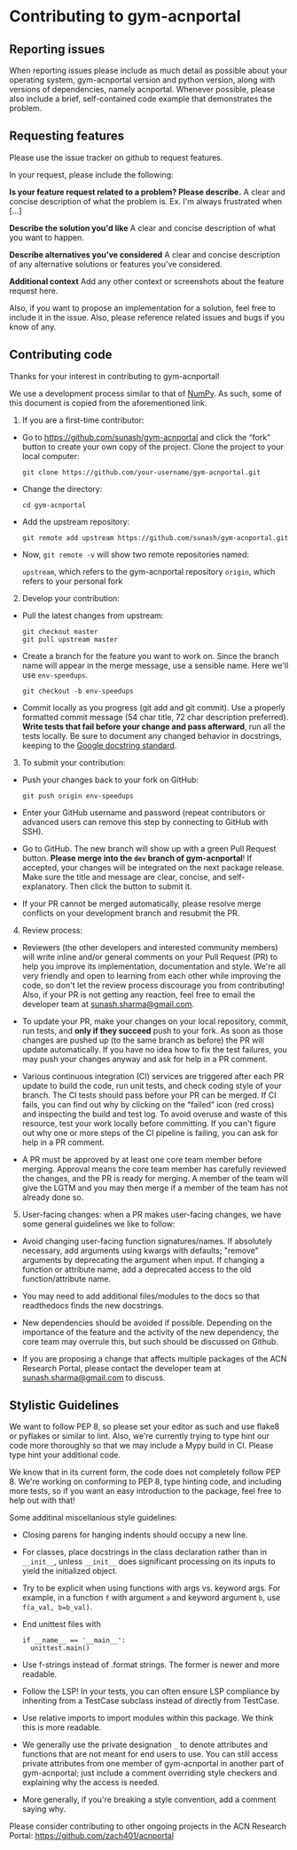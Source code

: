 # Contributing to gym-acnportal

## Reporting issues

When reporting issues please include as much detail as possible about your
operating system, gym-acnportal version and python version, along with versions of dependencies, namely acnportal.
Whenever possible, please
also include a brief, self-contained code example that demonstrates the problem.

## Requesting features
Please use the issue tracker on github to request features.

In your request, please include the following:

**Is your feature request related to a problem? Please describe.**
A clear and concise description of what the problem is. Ex. I'm always frustrated when [...]

**Describe the solution you'd like**
A clear and concise description of what you want to happen.

**Describe alternatives you've considered**
A clear and concise description of any alternative solutions or features you've considered.

**Additional context**
Add any other context or screenshots about the feature request here.

Also, if you want to propose an implementation for a solution, feel free to include it in the issue. Also, please reference related issues and bugs if you know of any.

## Contributing code

Thanks for your interest in contributing to gym-acnportal!

We use a development process similar to that of [NumPy](https://numpy.org/devdocs/dev/index.html). As such, some of this document is copied from the aforementioned link.

1. If you are a first-time contributor:

- Go to https://github.com/sunash/gym-acnportal and click the “fork” button to create your own copy of the project.
Clone the project to your local computer:

  ```
  git clone https://github.com/your-username/gym-acnportal.git
  ```

- Change the directory:

  ```
  cd gym-acnportal
  ```

- Add the upstream repository:

  ```
  git remote add upstream https://github.com/sunash/gym-acnportal.git
  ```
- Now, `git remote -v` will show two remote repositories named:

  `upstream`, which refers to the gym-acnportal repository
  `origin`, which refers to your personal fork
 
2. Develop your contribution:

- Pull the latest changes from upstream:
  ```
  git checkout master
  git pull upstream master
  ```
  
- Create a branch for the feature you want to work on. Since the branch name will appear in the merge message, use a sensible name. Here we'll use `env-speedups`.

  ```
  git checkout -b env-speedups
  ```

- Commit locally as you progress (git add and git commit). Use a properly formatted commit message (54 char title, 72 char description preferred). **Write tests that fail before your change and pass afterward**, run all the tests locally. Be sure to document any changed behavior in docstrings, keeping to the [Google docstring standard](https://sphinxcontrib-napoleon.readthedocs.io/en/latest/example_google.html).

3. To submit your contribution:

- Push your changes back to your fork on GitHub:
  ```
  git push origin env-speedups
  ```

- Enter your GitHub username and password (repeat contributors or advanced users can remove this step by connecting to GitHub with SSH).

- Go to GitHub. The new branch will show up with a green Pull Request button. **Please merge into the `dev` branch of gym-acnportal**! If accepted, your changes will be integrated on the next package release. Make sure the title and message are clear, concise, and self-explanatory. Then click the button to submit it.

- If your PR cannot be merged automatically, please resolve merge conflicts on your development branch and resubmit the PR.

4. Review process:

- Reviewers (the other developers and interested community members) will write inline and/or general comments on your Pull Request (PR) to help you improve its implementation, documentation and style. We're all very friendly and open to learning from each other while improving the code, so don't let the review process discourage you from contributing! Also, if your PR is not getting any reaction, feel free to email the developer team at sunash.sharma@gmail.com.

- To update your PR, make your changes on your local repository, commit, run tests, and **only if they succeed** push to your fork. As soon as those changes are pushed up (to the same branch as before) the PR will update automatically. If you have no idea how to fix the test failures, you may push your changes anyway and ask for help in a PR comment.

- Various continuous integration (CI) services are triggered after each PR update to build the code, run unit tests, and check coding style of your branch. The CI tests should pass before your PR can be merged. If CI fails, you can find out why by clicking on the “failed” icon (red cross) and inspecting the build and test log. To avoid overuse and waste of this resource, test your work locally before committing. If you can't figure out why one or more steps of the CI pipeline is failing, you can ask for help in a PR comment.

- A PR must be approved by at least one core team member before merging. Approval means the core team member has carefully reviewed the changes, and the PR is ready for merging. A member of the team will give the LGTM and you may then merge if a member of the team has not already done so.

5. User-facing changes: when a PR makes user-facing changes, we have some general guidelines we like to follow:

 - Avoid changing user-facing function signatures/names. If absolutely necessary, add arguments using kwargs with defaults; "remove" arguments by deprecating the argument when input. If changing a function or attribute name, add a deprecated access to the old function/attribute name.
 
 - You may need to add additional files/modules to the docs so that readthedocs finds the new docstrings.
 
 - New dependencies should be avoided if possible. Depending on the importance of the feature and the activity of the new dependency, the core team may overrule this, but such should be discussed on Github.
 
 - If you are proposing a change that affects multiple packages of the ACN Research Portal, please contact the developer team at sunash.sharma@gmail.com to discuss.

## Stylistic Guidelines
We want to follow PEP 8, so please set your editor as such and use flake8 or pyflakes or similar to lint. Also, we're currently trying to type hint our code more thoroughly so that we may include a Mypy build in CI. Please type hint your additional code.

We know that in its current form, the code does not completely follow PEP 8. We're working on conforming to PEP 8, type hinting code, and including more tests, so if you want an easy introduction to the package, feel free to help out with that!

Some additinal miscellanious style guidelines:

- Closing parens for hanging indents should occupy a new line.

- For classes, place docstrings in the class declaration rather than in `__init__`, unless `__init__` does significant processing on its inputs to yield the initialized object.

- Try to be explicit when using functions with args vs. keyword args. For example, in a function `f` with argument `a` and keyword argument `b`, use `f(a_val, b=b_val)`.

- End unittest files with
  ```
  if __name__ == '__main__':
    unittest.main()
  ```

- Use f-strings instead of .format strings. The former is newer and more readable.

- Follow the LSP! In your tests, you can often ensure LSP compliance by inheriting from a TestCase subclass instead of directly from TestCase.

- Use relative imports to import modules within this package. We think this is more readable.

- We generally use the private designation `_` to denote attributes and functions that are not meant for end users to use. You can still access private attributes from one member of gym-acnportal in another part of gym-acnportal; just include a comment overriding style checkers and explaining why the access is needed.

- More generally, if you're breaking a style convention, add a comment saying why.

Please consider contributing to other ongoing projects in the ACN Research Portal:
https://github.com/zach401/acnportal
